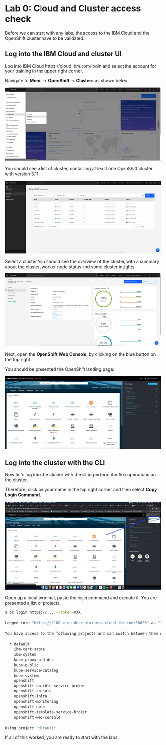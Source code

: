 # Lab 0: Cloud and Cluster access check

Before we can start with any labs, the access to the IBM Cloud and the OpenShift cluster have to be validated.

## Log into the IBM Cloud and cluster UI

Log into IBM Cloud https://cloud.ibm.com/login and select the account for your training in the upper right corner.

Navigate to **Menu** &rarr; **OpenShift** &rarr; **Clusters** as shown below.

![Open OCP Cluster](lab-01-images/open-ocp-clusters.png)

You should see a list of cluster, containing at least one OpenShift cluster with version 3.11.

![List of OCP clusters](lab-00-images/cluster-list.png)

Select a cluster.You should see the overview of the cluster, with a summary about the cluster, worker node status and some cluster insights.

![cluster details](lab-00-images/cluster-details.png)

Next, open the **OpenShift Web Console**, by clicking on the blue button on the top right.

You should be presented the OpenShift landing page:

![OCP Landing Page](lab-01-images/ocp-landing.png)

## Log into the cluster with the CLI

Now let's log into the cluster with the cli to perform the first operations on the cluster.

Therefore, click on your name in the top right corner and then select **Copy Login Command**.

![OCP Copy Login Command](lab-00-images/copy-login.png)

Open up a local terminal, paste the login command and execute it. You are presented a list of projects.

```bash
$ oc login https://... --token=XXX

Logged into "https://c100-e.eu-de.containers.cloud.ibm.com:30026" as "IAM#<your account>" using the token provided.

You have access to the following projects and can switch between them with 'oc project <projectname>':

  * default
    ibm-cert-store
    ibm-system
    kube-proxy-and-dns
    kube-public
    kube-service-catalog
    kube-system
    openshift
    openshift-ansible-service-broker
    openshift-console
    openshift-infra
    openshift-monitoring
    openshift-node
    openshift-template-service-broker
    openshift-web-console

Using project "default".
```

If all of this worked, you are ready to start with the labs.
